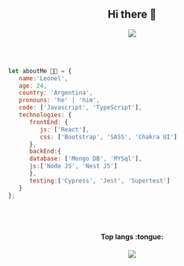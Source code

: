 <div align="center">
   <h2>Hi there 👋 </h2>
  
</div>

 <div id="header" align="center">
   <image src='https://user-images.githubusercontent.com/52765886/216260766-fdf4e237-ea0e-4f85-bcbf-22e2d46bc900.gif' width:'400' />
 

</div>

<br></br>
```javascript
let aboutMe 👨‍💻 = {
   name:'Leonel',
   age: 24,
   country: 'Argentina',
   pronouns: 'he' | 'him',
   code: ['Javascript', 'TypeScript'],
   technologies: {
      frontEnd: {
         js: ['React'],
         css: ['Bootstrap', 'SASS', 'Chakra UI']
      },
      backEnd:{
      database: ['Mongo DB', 'MYSql'],
      js:['Node JS', 'Nest JS']
      },
      testing:['Cypress', 'Jest', 'Supertest']
   }    
};
```
 <br></br>
 

 
 <h4 align="center">Top langs :tongue:</h4>
 <div align="center">
   <img  src="https://github-readme-stats.vercel.app/api/top-langs/?username=leotammaro&langs_count=10&theme=tokyonight&layout=compact" />
</div>
 
